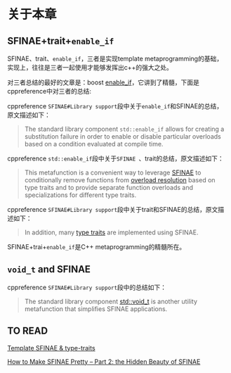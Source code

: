 # 关于本章

## SFINAE+trait+`enable_if`

SFINAE、trait、`enable_if`，三者是实现template metaprogramming的基础，实现上，往往是三者一起使用才能够发挥出c++的强大之处。

对三者总结的最好的文章是：boost [enable_if](https://www.boost.org/doc/libs/1_73_0/libs/core/doc/html/core/enable_if.html)，它讲到了精髓，下面是cppreference中对三者的总结:

cppreference `SFINAE#Library support`段中关于`enable_if`和SFINAE的总结，原文描述如下：

> The standard library component `std::enable_if` allows for creating a substitution failure in order to enable or disable particular overloads based on a condition evaluated at compile time.

cppreference `std::enable_if`段中关于`SFINAE `、trait的总结，原文描述如下：

> This metafunction is a convenient way to leverage [SFINAE](../language/sfinae.html) to conditionally remove functions from [overload resolution](../language/overload_resolution.html) based on type traits and to provide separate function overloads and specializations for different type traits. 

cppreference `SFINAE#Library support`段中关于trait和SFINAE的总结，原文描述如下：

> In addition, many [type traits](../types.html) are implemented using SFINAE.



SFINAE+trai+`enable_if`是C++ metaprogramming的精髓所在。



## `void_t` and SFINAE 

cppreference `SFINAE#Library support`段中的总结如下：

> The standard library component [std::void_t](../types/void_t.html) is another utility metafunction that simplifies SFINAE applications.



## TO READ

[Template SFINAE & type-traits](https://shaharmike.com/cpp/sfinae/)

 

[How to Make SFINAE Pretty – Part 2: the Hidden Beauty of SFINAE](https://www.fluentcpp.com/2018/05/18/make-sfinae-pretty-2-hidden-beauty-sfinae/)

